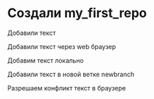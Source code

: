﻿# Создали my_first_repo

Добавили текст

Добавили текст через web браузер


Добавим текст локально

Добавили текст в новой ветке newbranch

Разрешаем конфликт текст в браузере
